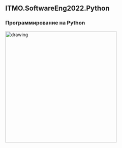 ## ITMO.SoftwareEng2022.Python
### Программирование на Python 
<img src="https://ie.wampi.ru/2022/11/30/python.png" alt="drawing" width="350"/>